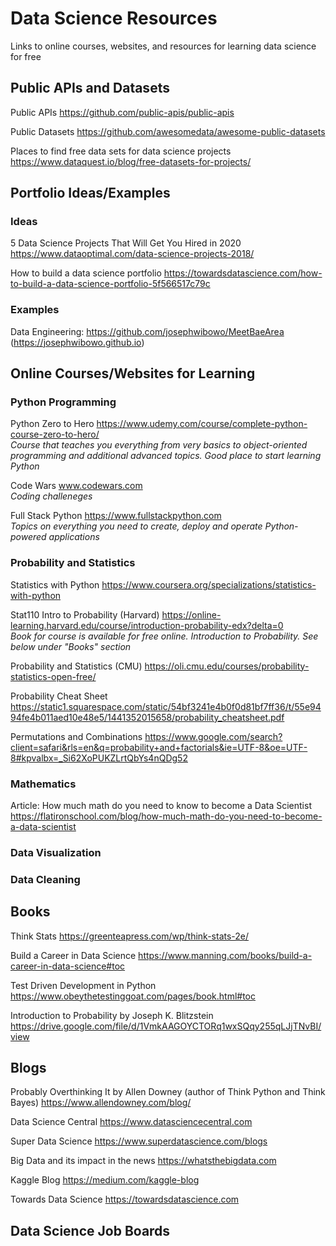 # Data Science Resources
Links to online courses, websites, and resources for learning data science for free

## Public APIs and Datasets

Public APIs https://github.com/public-apis/public-apis

Public Datasets https://github.com/awesomedata/awesome-public-datasets

Places to find free data sets for data science projects https://www.dataquest.io/blog/free-datasets-for-projects/

## Portfolio Ideas/Examples

### Ideas
5 Data Science Projects That Will Get You Hired in 2020 https://www.dataoptimal.com/data-science-projects-2018/

How to build a data science portfolio https://towardsdatascience.com/how-to-build-a-data-science-portfolio-5f566517c79c

### Examples
Data Engineering: https://github.com/josephwibowo/MeetBaeArea (https://josephwibowo.github.io)

## Online Courses/Websites for Learning

### Python Programming

Python Zero to Hero https://www.udemy.com/course/complete-python-course-zero-to-hero/ \
*Course that teaches you everything from very basics to object-oriented programming and additional advanced topics. Good place to start learning Python*

Code Wars www.codewars.com \
*Coding challeneges*

Full Stack Python https://www.fullstackpython.com \
*Topics on everything you need to create, deploy and operate Python-powered applications*

### Probability and Statistics

Statistics with Python https://www.coursera.org/specializations/statistics-with-python

Stat110 Intro to Probability (Harvard) https://online-learning.harvard.edu/course/introduction-probability-edx?delta=0 \
*Book for course is available for free online. Introduction to Probability. See below under "Books" section*

Probability and Statistics (CMU) https://oli.cmu.edu/courses/probability-statistics-open-free/

Probability Cheat Sheet https://static1.squarespace.com/static/54bf3241e4b0f0d81bf7ff36/t/55e9494fe4b011aed10e48e5/1441352015658/probability_cheatsheet.pdf

Permutations and Combinations https://www.google.com/search?client=safari&rls=en&q=probability+and+factorials&ie=UTF-8&oe=UTF-8#kpvalbx=_Si62XoPUKZLrtQbYs4nQDg52

### Mathematics
Article: How much math do you need to know to become a Data Scientist
https://flatironschool.com/blog/how-much-math-do-you-need-to-become-a-data-scientist

### Data Visualization


### Data Cleaning

## Books

Think Stats https://greenteapress.com/wp/think-stats-2e/

Build a Career in Data Science https://www.manning.com/books/build-a-career-in-data-science#toc

Test Driven Development in Python https://www.obeythetestinggoat.com/pages/book.html#toc

Introduction to Probability by Joseph K. Blitzstein https://drive.google.com/file/d/1VmkAAGOYCTORq1wxSQqy255qLJjTNvBI/view

## Blogs

Probably Overthinking It by Allen Downey (author of Think Python and Think Bayes) https://www.allendowney.com/blog/

Data Science Central https://www.datasciencecentral.com

Super Data Science https://www.superdatascience.com/blogs

Big Data and its impact in the news https://whatsthebigdata.com

Kaggle Blog https://medium.com/kaggle-blog

Towards Data Science https://towardsdatascience.com

## Data Science Job Boards

